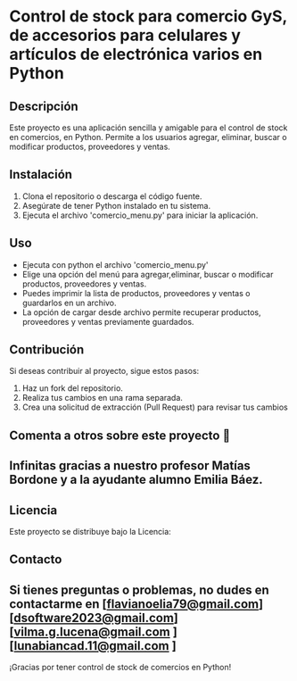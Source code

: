 # Control de stock para comercio GyS, de accesorios para celulares y artículos de electrónica varios en Python

## Descripción

Este proyecto es una aplicación sencilla y amigable para el control de stock en comercios, en Python. Permite a los usuarios agregar, eliminar, buscar o modificar productos, proveedores y ventas.

## Instalación

1. Clona el repositorio o descarga el código fuente.
2. Asegúrate de tener Python instalado en tu sistema.
3. Ejecuta el archivo 'comercio_menu.py' para iniciar la aplicación.

## Uso
- Ejecuta con python el archivo 'comercio_menu.py'
- Elige una opción del menú para agregar,eliminar, buscar o modificar productos, proveedores y ventas.
- Puedes imprimir la lista de productos, proveedores y ventas o guardarlos en un archivo.
- La opción de cargar desde archivo permite recuperar productos, proveedores y ventas previamente guardados.

## Contribución

Si deseas contribuir al proyecto, sigue estos pasos:

1. Haz un fork del repositorio.
2. Realiza tus cambios en una rama separada.
3. Crea una solicitud de extracción (Pull Request) para revisar tus cambios 



## Comenta a otros sobre este proyecto 📢


## Infinitas gracias a nuestro profesor Matías Bordone y a la ayudante alumno Emilia Báez.



## Licencia

Este proyecto se distribuye bajo la Licencia: 

## Contacto

Si tienes preguntas o problemas, no dudes en contactarme en [flavianoelia79@gmail.com] [dsoftware2023@gmail.com]
[vilma.g.lucena@gmail.com ] [lunabiancad.11@gmail.com ] 
---

¡Gracias por tener control de stock de comercios en Python!
